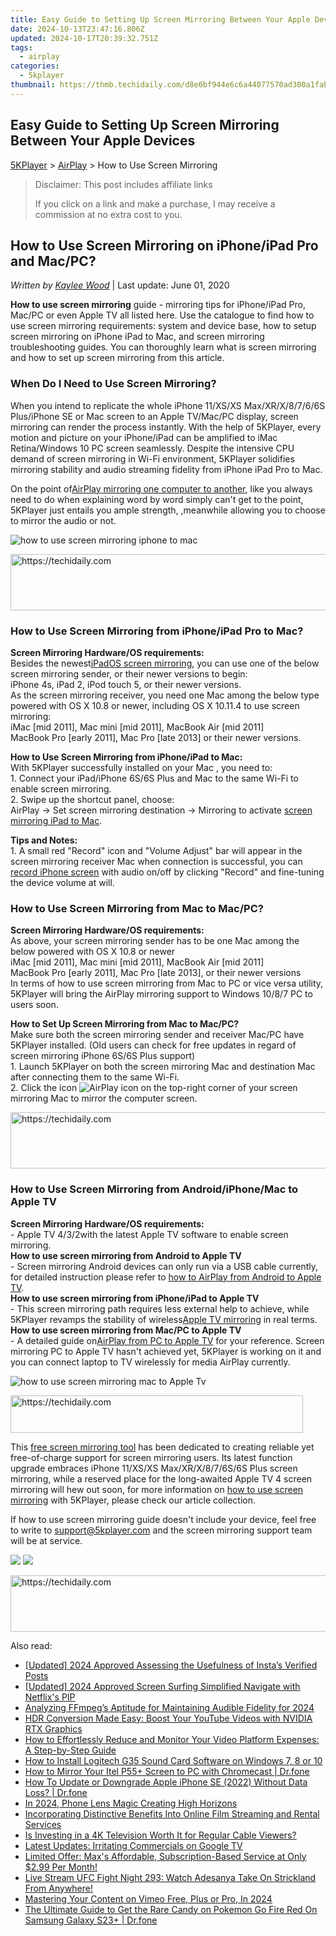 ```yaml
---
title: Easy Guide to Setting Up Screen Mirroring Between Your Apple Devices
date: 2024-10-13T23:47:16.806Z
updated: 2024-10-17T20:39:32.751Z
tags:
  - airplay
categories:
  - 5kplayer
thumbnail: https://thmb.techidaily.com/d8e6bf944e6c6a44077570ad300a1fab74b99e0c0b2c51be60c5944e75e29423.jpg
---
```


## Easy Guide to Setting Up Screen Mirroring Between Your Apple Devices

[5KPlayer](https://tools.techidaily.com/5kplayer/products/) \> [AirPlay](https://tools.techidaily.com/5kplayer/airplay/) \> How to Use Screen Mirroring

>  Disclaimer: This post includes affiliate links
>
>  If you click on a link and make a purchase, I may receive a commission at no extra cost to you.
>

## How to Use Screen Mirroring on iPhone/iPad Pro and Mac/PC?

 _Written by [Kaylee Wood](https://www.quora.com/profile/Amanda-Hu-21)_ | Last update: June 01, 2020

**How to use screen mirroring** guide - mirroring tips for iPhone/iPad Pro, Mac/PC or even Apple TV all listed here. Use the catalogue to find how to use screen mirroring requirements: system and device base, how to setup screen mirroring on iPhone iPad to Mac, and screen mirroring troubleshooting guides. You can thoroughly learn what is screen mirroring and how to set up screen mirroring from this article.

### When Do I Need to Use Screen Mirroring?

When you intend to replicate the whole iPhone 11/XS/XS Max/XR/X/8/7/6/6S Plus/iPhone SE or Mac screen to an Apple TV/Mac/PC display, screen mirroring can render the process instantly. With the help of 5KPlayer, every motion and picture on your iPhone/iPad can be amplified to iMac Retina/Windows 10 PC screen seamlessly. Despite the intensive CPU demand of screen mirroring in Wi-Fi environment, 5KPlayer solidifies mirroring stability and audio streaming fidelity from iPhone iPad Pro to Mac.

On the point of[AirPlay mirroring one computer to another](https://tools.techidaily.com/5kplayer/airplay/), like you always need to do when explaining word by word simply can't get to the point, 5KPlayer just entails you ample strength, ,meanwhile allowing you to choose to mirror the audio or not.

![how to use screen mirroring iphone to mac](https://www.5kplayer.com/airplay/img/airplay-mirroring-record.png) 

<!-- affiliate ads begin -->
<a href="https://aligracehair.sjv.io/c/5597632/1868575/19272" target="_top" id="1868575">
  <img src="//a.impactradius-go.com/display-ad/19272-1868575" border="0" alt="https://techidaily.com" width="728" height="90"/>
</a>
<img height="0" width="0" src="https://aligracehair.sjv.io/i/5597632/1868575/19272" style="position:absolute;visibility:hidden;" border="0" />
<!-- affiliate ads end -->

###  How to Use Screen Mirroring from iPhone/iPad Pro to Mac?

**Screen Mirroring Hardware/OS requirements:**  
Besides the newest[iPadOS screen mirroring](https://tools.techidaily.com/5kplayer/airplay/), you can use one of the below screen mirroring sender, or their newer versions to begin:  
 iPhone 4s, iPad 2, iPod touch 5, or their newer versions.  
 As the screen mirroring receiver, you need one Mac among the below type powered with OS X 10.8 or newer, including OS X 10.11.4 to use screen mirroring:  
 iMac \[mid 2011\], Mac mini \[mid 2011\], MacBook Air \[mid 2011\]  
 MacBook Pro \[early 2011\], Mac Pro \[late 2013\] or their newer versions.

**How to Use Screen Mirroring from iPhone/iPad to Mac:**  
 With 5KPlayer successfully installed on your Mac , you need to:  
 1\. Connect your iPad/iPhone 6S/6S Plus and Mac to the same Wi-Fi to enable screen mirroring.  
 2\. Swipe up the shortcut panel, choose:   
 AirPlay -> Set screen mirroring destination -> Mirroring to activate [screen mirroring iPad to Mac](https://tools.techidaily.com/5kplayer/airplay/).

**Tips and Notes:**  
 1\. A small red "Record" icon and "Volume Adjust" bar will appear in the screen mirroring receiver Mac when connection is successful, you can [record iPhone screen](https://tools.techidaily.com/5kplayer/airplay/) with audio on/off by clicking "Record" and fine-tuning the device volume at will.

###  How to Use Screen Mirroring from Mac to Mac/PC?

**Screen Mirroring Hardware/OS requirements:**  
As above, your screen mirroring sender has to be one Mac among the below powered with OS X 10.8 or newer  
iMac \[mid 2011\], Mac mini \[mid 2011\], MacBook Air \[mid 2011\]  
MacBook Pro \[early 2011\], Mac Pro \[late 2013\], or their newer versions  
In terms of how to use screen mirroring from Mac to PC or vice versa utility, 5KPlayer will bring the AirPlay mirroring support to Windows 10/8/7 PC to users soon.

**How to Set Up Screen Mirroring from Mac to Mac/PC?**  
Make sure both the screen mirroring sender and receiver Mac/PC have 5KPlayer installed. (Old users can check for free updates in regard of screen mirroring iPhone 6S/6S Plus support)  
 1\. Launch 5KPlayer on both the screen mirroring Mac and destination Mac after connecting them to the same Wi-Fi.  
 2\. Click the icon ![AirPlay icon](https://www.5kplayer.com/airplay/../img/a03.png) on the top-right corner of your screen mirroring Mac to mirror the computer screen.

<!-- affiliate ads begin -->
<a href="https://ephamedtechinc.pxf.io/c/5597632/2137220/26400" target="_top" id="2137220">
  <img src="//a.impactradius-go.com/display-ad/26400-2137220" border="0" alt="https://techidaily.com" width="728" height="90"/>
</a>
<img height="0" width="0" src="https://ephamedtechinc.pxf.io/i/5597632/2137220/26400" style="position:absolute;visibility:hidden;" border="0" />
<!-- affiliate ads end -->

###  How to Use Screen Mirroring from Android/iPhone/Mac to Apple TV

**Screen Mirroring Hardware/OS requirements:**  
 \- Apple TV 4/3/2with the latest Apple TV software to enable screen mirroring.  
**How to use screen mirroring from Android to Apple TV**  
 \- Screen mirroring Android devices can only run via a USB cable currently, for detailed instruction please refer to [how to AirPlay from Android to Apple TV](https://tools.techidaily.com/5kplayer/airplay/).   
**How to use screen mirroring from iPhone/iPad to Apple TV**  
 \- This screen mirroring path requires less external help to achieve, while 5KPlayer revamps the stability of wireless[Apple TV mirroring](https://tools.techidaily.com/5kplayer/airplay/) in real terms.   
**How to use screen mirroring from Mac/PC to Apple TV**  
 \- A detailed guide on[AirPlay from PC to Apple TV](https://tools.techidaily.com/5kplayer/airplay/) for your reference. Screen mirroring PC to Apple TV hasn't achieved yet, 5KPlayer is working on it and you can connect laptop to TV wirelessly for media AirPlay currently.

![how to use screen mirroring mac to Apple Tv](https://www.5kplayer.com/airplay/img/airplay-screen-mirroring.png) 

<!-- affiliate ads begin -->
<a href="https://bluettius.sjv.io/c/5597632/2139122/17108" target="_top" id="2139122">
  <img src="//a.impactradius-go.com/display-ad/17108-2139122" border="0" alt="https://techidaily.com" width="468" height="60"/>
</a>
<img height="0" width="0" src="https://bluettius.sjv.io/i/5597632/2139122/17108" style="position:absolute;visibility:hidden;" border="0" />
<!-- affiliate ads end -->

This [free screen mirroring tool](https://tools.techidaily.com/5kplayer/airplay/) has been dedicated to creating reliable yet free-of-charge support for screen mirroring users. Its latest function upgrade embraces iPhone 11/XS/XS Max/XR/X/8/7/6S/6S Plus screen mirroring, while a reserved place for the long-awaited Apple TV 4 screen mirroring will hew out soon, for more information on [how to use screen mirroring](https://tools.techidaily.com/5kplayer/airplay/) with 5KPlayer, please check our article collection.

If how to use screen mirroring guide doesn't include your device, feel free to write to [support@5kplayer.com](https://tools.techidaily.com/5kplayer/airplay/) and the screen mirroring support team will be at service.

[![](https://www.5kplayer.com/airplay/../button/freedownwhitewin.png)](https://tools.techidaily.com/5kplayer/products/) [![](https://www.5kplayer.com/airplay/../button/freedownbackmac.png)](https://tools.techidaily.com/5kplayer/products/)

<!-- affiliate ads begin -->
<a href="https://ursime.pxf.io/c/5597632/2136545/16384" target="_top" id="2136545">
  <img src="//a.impactradius-go.com/display-ad/16384-2136545" border="0" alt="https://techidaily.com" width="728" height="90"/>
</a>
<img height="0" width="0" src="https://ursime.pxf.io/i/5597632/2136545/16384" style="position:absolute;visibility:hidden;" border="0" />
<!-- affiliate ads end -->

<ins class="adsbygoogle"
     style="display:block"
     data-ad-format="autorelaxed"
     data-ad-client="ca-pub-7571918770474297"
     data-ad-slot="1223367746"></ins>

<ins class="adsbygoogle"
     style="display:block"
     data-ad-client="ca-pub-7571918770474297"
     data-ad-slot="8358498916"
     data-ad-format="auto"
     data-full-width-responsive="true"></ins>

<span class="atpl-alsoreadstyle">Also read:</span>
<div><ul>
<li><a href="https://instagram-video-recordings.techidaily.com/updated-2024-approved-assessing-the-usefulness-of-instas-verified-posts/"><u>[Updated] 2024 Approved Assessing the Usefulness of Insta’s Verified Posts</u></a></li>
<li><a href="https://fox-glue.techidaily.com/updated-2024-approved-screen-surfing-simplified-navigate-with-netflixs-pip/"><u>[Updated] 2024 Approved Screen Surfing Simplified Navigate with Netflix's PIP</u></a></li>
<li><a href="https://extra-lessons.techidaily.com/analyzing-ffmpegs-aptitude-for-maintaining-audible-fidelity-for-2024/"><u>Analyzing FFmpeg’s Aptitude for Maintaining Audible Fidelity for 2024</u></a></li>
<li><a href="https://media-tips.techidaily.com/hdr-conversion-made-easy-boost-your-youtube-videos-with-nvidia-rtx-graphics/"><u>HDR Conversion Made Easy: Boost Your YouTube Videos with NVIDIA RTX Graphics</u></a></li>
<li><a href="https://media-tips.techidaily.com/how-to-effortlessly-reduce-and-monitor-your-video-platform-expenses-a-step-by-step-guide/"><u>How to Effortlessly Reduce and Monitor Your Video Platform Expenses: A Step-by-Step Guide</u></a></li>
<li><a href="https://win-amazing.techidaily.com/how-to-install-logitech-g35-sound-card-software-on-windows-7-8-or-10/"><u>How to Install Logitech G35 Sound Card Software on Windows 7, 8 or 10</u></a></li>
<li><a href="https://screen-mirror.techidaily.com/how-to-mirror-your-itel-p55plus-screen-to-pc-with-chromecast-drfone-by-drfone-android/"><u>How to Mirror Your Itel P55+ Screen to PC with Chromecast | Dr.fone</u></a></li>
<li><a href="https://techidaily.com/how-to-update-or-downgrade-apple-iphone-se-2022-without-data-loss-drfone-by-drfone-ios-system-repair-ios-system-repair/"><u>How To Update or Downgrade Apple iPhone SE (2022) Without Data Loss? | Dr.fone</u></a></li>
<li><a href="https://extra-approaches.techidaily.com/in-2024-phone-lens-magic-creating-high-horizons/"><u>In 2024, Phone Lens Magic Creating High Horizons</u></a></li>
<li><a href="https://media-tips.techidaily.com/incorporating-distinctive-benefits-into-online-film-streaming-and-rental-services/"><u>Incorporating Distinctive Benefits Into Online Film Streaming and Rental Services</u></a></li>
<li><a href="https://media-tips.techidaily.com/is-investing-in-a-4k-television-worth-it-for-regular-cable-viewers/"><u>Is Investing in a 4K Television Worth It for Regular Cable Viewers?</u></a></li>
<li><a href="https://media-tips.techidaily.com/latest-updates-irritating-commercials-on-google-tv/"><u>Latest Updates: Irritating Commercials on Google TV</u></a></li>
<li><a href="https://media-tips.techidaily.com/limited-offer-maxs-affordable-subscription-based-service-at-only-299-per-month/"><u>Limited Offer: Max's Affordable, Subscription-Based Service at Only $2.99 Per Month!</u></a></li>
<li><a href="https://media-tips.techidaily.com/live-stream-ufc-fight-night-293-watch-adesanya-take-on-strickland-from-anywhere/"><u>Live Stream UFC Fight Night 293: Watch Adesanya Take On Strickland From Anywhere!</u></a></li>
<li><a href="https://vimeo-videos.techidaily.com/mastering-your-content-on-vimeo-free-plus-or-pro-in-2024/"><u>Mastering Your Content on Vimeo Free, Plus or Pro, In 2024</u></a></li>
<li><a href="https://change-location.techidaily.com/the-ultimate-guide-to-get-the-rare-candy-on-pokemon-go-fire-red-on-samsung-galaxy-s23plus-drfone-by-drfone-virtual-android/"><u>The Ultimate Guide to Get the Rare Candy on Pokemon Go Fire Red On Samsung Galaxy S23+ | Dr.fone</u></a></li>
</ul></div>


